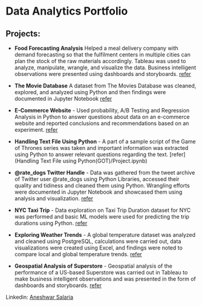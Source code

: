 # Data Analytics Portfolio

## Projects:

* **Food Forecasting Analysis**
   Helped a meal delivery company with demand forecasting so that the fulfilment centers in multiple cities can plan the stock of the raw materials accordingly. Tableau was used to analyze, manipulate, wrangle, and visualize the data. Business intelligent observations were presented using dashboards and storyboards. [refer](https://public.tableau.com/views/Food_Forecasting_Analysis_16868920818220/Story?:language=en-US&:display_count=n&:origin=viz_share_link)

* **The Movie Database**
   A dataset from The Movies Database was cleaned, explored, and analyzed using Python and then findings were documented in Jupyter Notebook [refer](Investigate_TMDB/project.ipynb)

* **E-Commerce Website** - Used probability, A/B Testing and Regression Analysis in Python to answer questions about data on an e-commerce website and reported conclusions and recommendations based on an experiment. [refer](e_commerce_website/Project.ipynb)

* **Handling Text File Using Python** -	A part of a sample script of the Game of Thrones series was taken and important information was extracted using Python to answer relevant questions regarding the text. [refer](Handling Text File using Python(GOT)/Project.ipynb)

* **@rate_dogs Twitter Handle** -	Data was gathered from the tweet archive of Twitter user @rate_dogs using Python Libraries, accessed their quality and tidiness and cleaned them using Python. Wrangling efforts were documented in Jupyter Notebook and showcased them using analysis and visualization. [refer](rate_dogs/wrangle_act.ipynb)

* **NYC Taxi Trip** - Data exploration on Taxi Trip Duration dataset for NYC was performed and basic ML models were used for predicting the trip durations using Python. [refer](NYC_Taxi_Trip/Project.ipynb)

* **Exploring Weather Trends** - A global temperature dataset was analyzed and cleaned using PostgreSQL, calculations were carried out, data visualizations were created using Excel, and findings were noted to compare local and global temperature trends. [refer](Exploring_Weather_Trends/Project.pdf)

* **Geospatial Analysis of Superstore** -	Geospatial analysis of the performance of a US-based Superstore was carried out in Tableau to make business intelligent observations and was presented in the form of dashboards and storyboards. [refer](https://public.tableau.com/views/GeospatialAnalysisofSuperstore/Story1?:language=en-US&:display_count=n&:origin=viz_share_link)




  
Linkedin: [Aneshwar Salaria](https://www.linkedin.com/in/aneshwar-salaria-8aa4241a3/)

